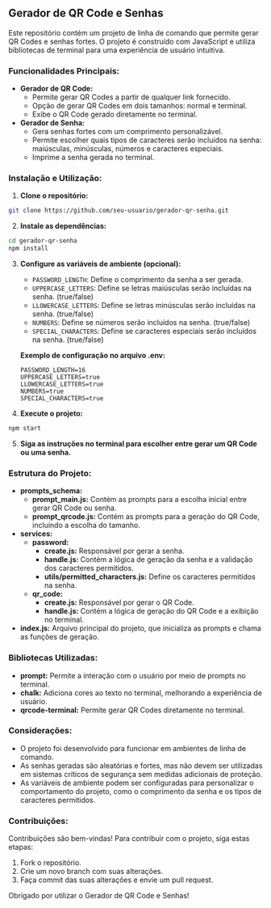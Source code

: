 ## Gerador de QR Code e Senhas

Este repositório contém um projeto de linha de comando que permite gerar QR Codes e senhas fortes. O projeto é construído com JavaScript e utiliza bibliotecas de terminal para uma experiência de usuário intuitiva.

### Funcionalidades Principais:

- **Gerador de QR Code:**
    - Permite gerar QR Codes a partir de qualquer link fornecido.
    - Opção de gerar QR Codes em dois tamanhos: normal e terminal.
    - Exibe o QR Code gerado diretamente no terminal.
- **Gerador de Senha:**
    - Gera senhas fortes com um comprimento personalizável.
    - Permite escolher quais tipos de caracteres serão incluídos na senha: maiúsculas, minúsculas, números e caracteres especiais.
    - Imprime a senha gerada no terminal.

### Instalação e Utilização:

1. **Clone o repositório:**

```bash
git clone https://github.com/seu-usuario/gerador-qr-senha.git
```

2. **Instale as dependências:**

```bash
cd gerador-qr-senha
npm install
```

3. **Configure as variáveis de ambiente (opcional):**

   - `PASSWORD_LENGTH`: Define o comprimento da senha a ser gerada.
   - `UPPERCASE_LETTERS`: Define se letras maiúsculas serão incluídas na senha. (true/false)
   - `LLOWERCASE_LETTERS`: Define se letras minúsculas serão incluídas na senha. (true/false)
   - `NUMBERS`: Define se números serão incluídos na senha. (true/false)
   - `SPECIAL_CHARACTERS`: Define se caracteres especiais serão incluídos na senha. (true/false)

   **Exemplo de configuração no arquivo .env:**

   ```
   PASSWORD_LENGTH=16
   UPPERCASE_LETTERS=true
   LLOWERCASE_LETTERS=true
   NUMBERS=true
   SPECIAL_CHARACTERS=true
   ```

4. **Execute o projeto:**

```bash
npm start
```

5. **Siga as instruções no terminal para escolher entre gerar um QR Code ou uma senha.**

### Estrutura do Projeto:

- **prompts_schema:**
    - **prompt_main.js:** Contém as prompts para a escolha inicial entre gerar QR Code ou senha.
    - **prompt_qrcode.js:** Contém as prompts para a geração do QR Code, incluindo a escolha do tamanho.
- **services:**
    - **password:**
        - **create.js:** Responsável por gerar a senha.
        - **handle.js:** Contém a lógica de geração da senha e a validação dos caracteres permitidos.
        - **utils/permitted_characters.js:** Define os caracteres permitidos na senha.
    - **qr_code:**
        - **create.js:** Responsável por gerar o QR Code.
        - **handle.js:** Contém a lógica de geração do QR Code e a exibição no terminal.
- **index.js:** Arquivo principal do projeto, que inicializa as prompts e chama as funções de geração.

### Bibliotecas Utilizadas:

- **prompt:** Permite a interação com o usuário por meio de prompts no terminal.
- **chalk:** Adiciona cores ao texto no terminal, melhorando a experiência de usuário.
- **qrcode-terminal:** Permite gerar QR Codes diretamente no terminal.

### Considerações:

- O projeto foi desenvolvido para funcionar em ambientes de linha de comando.
- As senhas geradas são aleatórias e fortes, mas não devem ser utilizadas em sistemas críticos de segurança sem medidas adicionais de proteção.
- As variáveis de ambiente podem ser configuradas para personalizar o comportamento do projeto, como o comprimento da senha e os tipos de caracteres permitidos.

### Contribuições:

Contribuições são bem-vindas! Para contribuir com o projeto, siga estas etapas:

1. Fork o repositório.
2. Crie um novo branch com suas alterações.
3. Faça commit das suas alterações e envie um pull request.

Obrigado por utilizar o Gerador de QR Code e Senhas!

